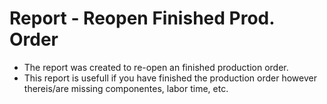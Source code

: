 # Report - Reopen Finished Prod. Order
- The report was created to re-open an finished production order.
- This report is usefull if you have finished the production order however thereis/are missing componentes, labor time, etc.
